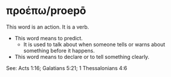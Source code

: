 # προέπω/proepō
This word is an action. It is a verb.
* This word means to predict.
    * It is used to talk about when someone tells or warns about something before it happens.
* This word means to declare or to tell something clearly.

See: Acts 1:16; Galatians 5:21; 1 Thessalonians 4:6
